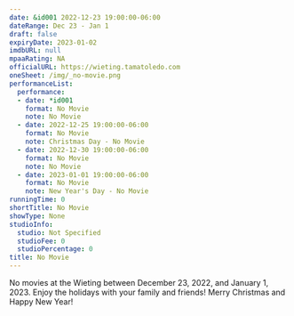 ```yaml
---
date: &id001 2022-12-23 19:00:00-06:00
dateRange: Dec 23 - Jan 1
draft: false
expiryDate: 2023-01-02
imdbURL: null
mpaaRating: NA
officialURL: https://wieting.tamatoledo.com
oneSheet: /img/_no-movie.png
performanceList:
  performance:
  - date: *id001
    format: No Movie
    note: No Movie
  - date: 2022-12-25 19:00:00-06:00
    format: No Movie
    note: Christmas Day - No Movie
  - date: 2022-12-30 19:00:00-06:00
    format: No Movie
    note: No Movie
  - date: 2023-01-01 19:00:00-06:00
    format: No Movie
    note: New Year's Day - No Movie
runningTime: 0
shortTitle: No Movie
showType: None
studioInfo:
  studio: Not Specified
  studioFee: 0
  studioPercentage: 0
title: No Movie
---
```


No movies at the Wieting between December 23, 2022, and January 1, 2023.  Enjoy the holidays with your family and friends!  Merry Christmas and Happy New Year!